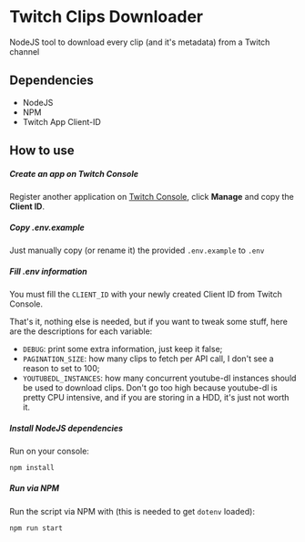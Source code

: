 # Twitch Clips Downloader
NodeJS tool to download every clip (and it's metadata) from a Twitch channel

## Dependencies
  - NodeJS
  - NPM
  - Twitch App Client-ID
  
## How to use

##### Create an app on Twitch Console

Register another application on [Twitch Console](https://dev.twitch.tv/console/apps), click **Manage** and copy the **Client ID**.

##### Copy .env.example

Just manually copy (or rename it) the provided `.env.example` to `.env`


##### Fill .env information

You must fill the `CLIENT_ID` with your newly created Client ID from Twitch Console.

That's it, nothing else is needed, but if you want to tweak some stuff, here are the descriptions for each variable:

  - `DEBUG`: print some extra information, just keep it false;
  - `PAGINATION_SIZE`: how many clips to fetch per API call, I don't see a reason to set to 100;
  - `YOUTUBEDL_INSTANCES`: how many concurrent youtube-dl instances should be used to download clips. Don't go too high because youtube-dl is pretty CPU intensive, and if you are storing in a HDD, it's just not worth it.

##### Install NodeJS dependencies

Run on your console:
```bash
npm install
```


##### Run via NPM

Run the script via NPM with (this is needed to get `dotenv` loaded):
```bash
npm run start
```

